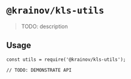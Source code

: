 # `@krainov/kls-utils`

> TODO: description

## Usage

```
const utils = require('@krainov/kls-utils');

// TODO: DEMONSTRATE API
```
